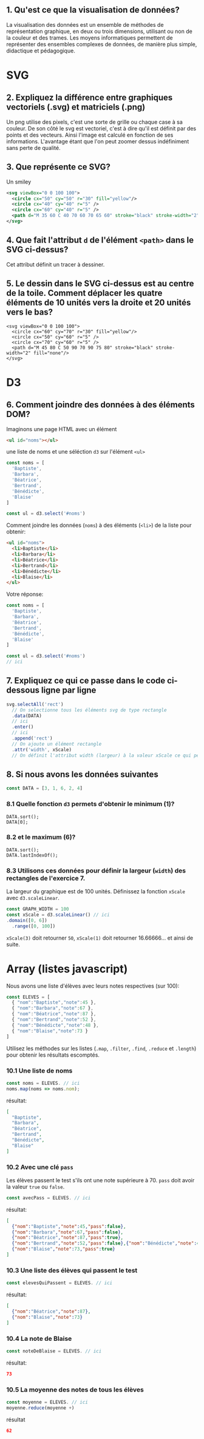 ## 1. Qu'est ce que la visualisation de données?
La visualisation des données est un ensemble de méthodes de représentation graphique, en deux ou trois dimensions, utilisant ou non de la couleur et des trames. Les moyens informatiques permettent de représenter des ensembles complexes de données, de manière plus simple, didactique et pédagogique.
# SVG

## 2. Expliquez la différence entre graphiques vectoriels (.svg) et matriciels (.png)
Un png utilise des pixels, c'est une sorte de grille ou chaque case à sa couleur. De son côté le svg est vectoriel, c'est à dire qu'il est définit par des points et des vecteurs. Ainsi l'image est calculé en fonction de ses informations. L'avantage étant que l'on peut zoomer dessus indéfiniment sans perte de qualité.
## 3. Que représente ce SVG?
Un smiley
```svg
<svg viewBox="0 0 100 100">
  <circle cx="50" cy="50" r="30" fill="yellow"/>
  <circle cx="40" cy="40" r="5" />
  <circle cx="60" cy="40" r="5" />
  <path d="M 35 60 C 40 70 60 70 65 60" stroke="black" stroke-width="2" fill="none"/>
</svg>
```

## 4. Que fait l'attribut `d` de l'élément `<path>` dans le SVG ci-dessus?
Cet attribut définit un tracer à dessiner.
## 5. Le dessin dans le SVG ci-dessus est au centre de la toile. Comment déplacer les quatre éléments de 10 unités vers la droite et 20 unités vers le bas?
```
<svg viewBox="0 0 100 100">
  <circle cx="60" cy="70" r="30" fill="yellow"/>
  <circle cx="50" cy="60" r="5" />
  <circle cx="70" cy="60" r="5" />
  <path d="M 45 80 C 50 90 70 90 75 80" stroke="black" stroke-width="2" fill="none"/>
</svg>
```
# D3

## 6. Comment joindre des données à des éléments DOM?

Imaginons une page HTML avec un élément

```html
<ul id="noms"></ul>
```

une liste de noms et une séléction `d3` sur l'élément `<ul>`

```javascript
const noms = [
  'Baptiste',
  'Barbara',
  'Béatrice',
  'Bertrand',
  'Bénédicte',
  'Blaise'
]

const ul = d3.select('#noms')
```

Comment joindre les données (`noms`) à des éléments (`<li>`) de la liste pour obtenir:

```html
<ul id="noms">
  <li>Baptiste</li>
  <li>Barbara</li>
  <li>Béatrice</li>
  <li>Bertrand</li>
  <li>Bénédicte</li>
  <li>Blaise</li>
</ul>
```

Votre réponse:

```javascript
const noms = [
  'Baptiste',
  'Barbara',
  'Béatrice',
  'Bertrand',
  'Bénédicte',
  'Blaise'
]

const ul = d3.select('#noms')
// ici
```

## 7. Expliquez ce qui ce passe dans le code ci-dessous ligne par ligne

```javascript
svg.selectAll('rect')
  // On selectionne tous les éléments svg de type rectangle
  .data(DATA)
  // ici
  .enter()
  // ici
  .append('rect')
  // On ajoute un élément rectangle
  .attr('width', xScale)
  // On définit l'attribut width (largeur) à la valeur xScale ce qui permet d'adapter le graphique sur la largeur disponible.
```

## 8. Si nous avons les données suivantes

```javascript
const DATA = [3, 1, 6, 2, 4]
```

### 8.1 Quelle fonction `d3` permets d'obtenir le minimum (1)?
```
DATA.sort();
DATA[0];
```
### 8.2 et le maximum (6)?
```
DATA.sort();
DATA.lastIndexOf();
```
### 8.3 Utilisons ces données pour définir la largeur (`width`) des rectangles de l'exercice 7.

La largeur du graphique est de 100 unités. Définissez la fonction `xScale` avec `d3.scaleLinear`.

```javascript
const GRAPH_WIDTH = 100
const xScale = d3.scaleLinear() // ici
.domain([0, 6])
  .range([0, 100])
```

`xScale(3)` doit retourner `50`, `xScale(1)` doit retourner 16.66666... et ainsi de suite.

# Array (listes javascript)

Nous avons une liste d'élèves avec leurs notes respectives (sur 100):

```javascript
const ELEVES = [
  { "nom":"Baptiste","note":45 },
  { "nom":"Barbara","note":67 },
  { "nom":"Béatrice","note":87 },
  { "nom":"Bertrand","note":52 },
  { "nom":"Bénédicte","note":48 },
  { "nom":"Blaise","note":73 }
]
```

Utilisez les méthodes sur les listes (`.map`, `.filter`, `.find`, `.reduce` et `.length`) pour obtenir les résultats escomptés.

### 10.1 Une liste de noms

```javascript
const noms = ELEVES. // ici
noms.map(noms => noms.nom);
```

résultat:

```json
[
  "Baptiste",
  "Barbara",
  "Béatrice",
  "Bertrand",
  "Bénédicte",
  "Blaise"
]
```

### 10.2 Avec une clé `pass`

Les élèves passent le test s'ils ont une note supérieure à 70. `pass` doit avoir la valeur `true` ou `false`.

```javascript
const avecPass = ELEVES. // ici
```

résultat:

```json
[
  {"nom":"Baptiste","note":45,"pass":false},
  {"nom":"Barbara","note":67,"pass":false},
  {"nom":"Béatrice","note":87,"pass":true},
  {"nom":"Bertrand","note":52,"pass":false},{"nom":"Bénédicte","note":48,"pass":false},
  {"nom":"Blaise","note":73,"pass":true}
]
```

### 10.3 Une liste des élèves qui passent le test

```javascript
const elevesQuiPassent = ELEVES. // ici
```

résultat:

```json
[
  {"nom":"Béatrice","note":87},
  {"nom":"Blaise","note":73}
]
```

### 10.4 La note de Blaise

```javascript
const noteDeBlaise = ELEVES. // ici
```

résultat:

```json
73
```

### 10.5 La moyenne des notes de tous les élèves

```javascript
const moyenne = ELEVES. // ici
moyenne.reduce(moyenne +)
```

résultat

```json
62
```
